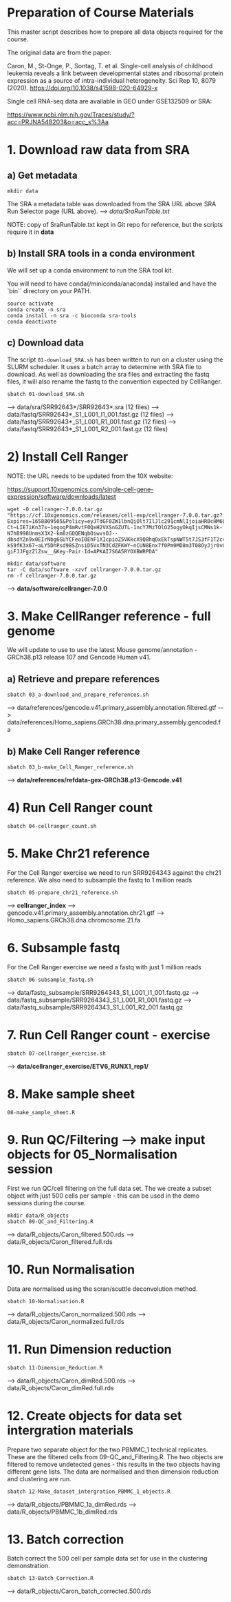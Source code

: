 # Preparation of Course Materials

This master script describes how to prepare all data objects required for 
the course.

The original data are from the paper:

Caron, M., St-Onge, P., Sontag, T. et al. Single-cell analysis of childhood
leukemia reveals a link between developmental states and ribosomal protein
expression as a source of intra-individual heterogeneity. Sci Rep 10, 8079
(2020). https://doi.org/10.1038/s41598-020-64929-x

Single cell RNA-seq data are available in GEO under GSE132509 or SRA:

https://www.ncbi.nlm.nih.gov/Traces/study/?acc=PRJNA548203&o=acc_s%3Aa

# 1. Download raw data from SRA

## a) Get metadata

```
mkdir data
```

The SRA a metadata table was downloaded from the SRA URL above SRA Run
Selector page (URL above).
--> *data/SraRunTable.txt*

NOTE: copy of SraRunTable.txt kept in Git repo for reference, but the scripts
require it in **data**

## b) Install SRA tools in a conda environment

We will set up a conda environment to run the SRA tool kit.

You will need to have conda(/miniconda/anaconda) installed and have the `bin``
directory on your PATH.

```
source activate 
conda create -n sra 
conda install -n sra -c bioconda sra-tools 
conda deactivate
```

## c) Download data

The script `01-download_SRA.sh` has been written to run on a cluster using the
SLURM scheduler. It uses a batch array to determine with SRA file to download.
As well as downloading the sra files and extracting the fastq files, it will 
also rename the fastq to the convention expected by CellRanger.

```
sbatch 01-download_SRA.sh
```
--> data/sra/SRR92643*/SRR92643*.sra (12 files)
--> data/fastq/SRR92643*_S1_L001_I1_001.fast.gz (12 files)
--> data/fastq/SRR92643*_S1_L001_R1_001.fast.gz (12 files)
--> data/fastq/SRR92643*_S1_L001_R2_001.fast.gz (12 files)

# 2) Install Cell Ranger

NOTE: the URL needs to be updated from the 10X website:

https://support.10xgenomics.com/single-cell-gene-expression/software/downloads/latest

```
wget -O cellranger-7.0.0.tar.gz "https://cf.10xgenomics.com/releases/cell-exp/cellranger-7.0.0.tar.gz?Expires=1658809505&Policy=eyJTdGF0ZW1lbnQiOlt7IlJlc291cmNlIjoiaHR0cHM6Ly9jZi4xMHhnZW5vbWljcy5jb20vcmVsZWFzZXMvY2VsbC1leHAvY2VsbHJhbmdlci03LjAuMC50YXIuZ3oiLCJDb25kaXRpb24iOnsiRGF0ZUxlc3NUaGFuIjp7IkFXUzpFcG9jaFRpbWUiOjE2NTg4MDk1MDV9fX1dfQ__&Signature=YXaQiedAbBsXkjBHozopnWRWOnMeOTQTLhQ6-Ct~LIE7iKn37s~1egogP4mRvtF0QxH2VXSnGZUTL-1ncY7MzTOlO25ogyOkqIjsCMNs1k-N7hB998UnmsX3X2-km8zGQQENqbOiwvsOJ--dbsdYZn9x0EIrNbg6GUYCFeoI0EhF1XIcpioZ5VKkcX9Q8hqOxEkTspNWT5t7JS3fF1T2c4T8xS2fOTlf-kS9fK3x67~aLY5DhPsd98SZnsiD5VxTN3CdZFKWY~nCUN8Enx7f0Pm9MD8m3T08OyJjr0vG~0X26cqpt9xldWV5zymfczMxgJZ8nVVS-giFJJFgzZlZsw__&Key-Pair-Id=APKAI7S6A5RYOXBWRPDA"

mkdir data/software
tar -C data/software -xzvf cellranger-7.0.0.tar.gz
rm -f cellranger-7.0.0.tar.gz
```
--> **data/software/cellranger-7.0.0**


# 3. Make CellRanger reference - full genome

We will update to use to use the latest Mouse genome/annotation - GRCh38.p13 release
107 and Gencode Human v41.

## a) Retrieve and prepare references

```
sbatch 03_a-download_and_prepare_references.sh
```
--> data/references/gencode.v41.primary_assembly.annotation.filtered.gtf
--> data/references/Homo_sapiens.GRCh38.dna.primary_assembly.gencoded.fa

## b) Make Cell Ranger reference

```
sbatch 03_b-make_Cell_Ranger_reference.sh
```
--> **data/references/refdata-gex-GRCh38.p13-Gencode.v41**

# 4) Run Cell Ranger count

```
sbatch 04-cellranger_count.sh
```

# 5. Make Chr21 reference

For the Cell Ranger exercise we need to run SRR9264343 against the chr21 reference.
We also need to subsample the fastq to 1 million reads

```
sbatch 05-prepare_chr21_reference.sh
```
--> **cellranger_index**
--> gencode.v41.primary_assembly.annotation.chr21.gtf
--> Homo_sapiens.GRCh38.dna.chromosome.21.fa

# 6. Subsample fastq

For the Cell Ranger exercise we need a fastq with just 1 million reads

```
sbatch 06-subsample_fastq.sh
```
--> data/fastq_subsample/SRR9264343_S1_L001_I1_001.fastq.gz
--> data/fastq_subsample/SRR9264343_S1_L001_R1_001.fastq.gz
--> data/fastq_subsample/SRR9264343_S1_L001_R2_001.fastq.gz

# 7. Run Cell Ranger count - exercise

```
sbatch 07-cellranger_exercise.sh
```
--> **data/cellranger_exercise/ETV6_RUNX1_rep1/**

# 8. Make sample sheet

```
08-make_sample_sheet.R
```

# 9. Run QC/Filtering --> make input objects for 05_Normalisation session

First we run QC/cell filtering on the full data set. The we create a subset
object with just 500 cells per sample - this can be used in the demo sessions
during the course.

```
mkdir data/R_objects
sbatch 09-QC_and_Filtering.R
```
--> data/R_objects/Caron_filtered.500.rds
--> data/R_objects/Caron_filtered.full.rds

# 10. Run Normalisation

Data are normalised using the scran/scuttle deconvolution method.

```
sbatch 10-Normalisation.R
```
--> data/R_objects/Caron_normalized.500.rds
--> data/R_objects/Caron_normalized.full.rds

# 11. Run Dimension reduction

```
sbatch 11-Dimension_Reduction.R
```
--> data/R_objects/Caron_dimRed.500.rds
--> data/R_objects/Caron_dimRed.full.rds

# 12. Create objects for data set intergration materials

Prepare two separate object for the two PBMMC_1 technical replicates.
These are the filtered cells from 09-QC_and_Filtering.R. The two objects
are filtered to remove undetected genes - this results in the two objects
having different gene lists. The data are normalised and then dimension
reduction and clustering are run.

```
sbatch 12-Make_dataset_intergration_PBMMC_1_objects.R
```
--> data/R_objects/PBMMC_1a_dimRed.rds
--> data/R_objects/PBMMC_1b_dimRed.rds

# 13. Batch correction

Batch correct the 500 cell per sample data set for use in the clustering
demonstration.

```
sbatch 13-Batch_Correction.R
```
--> data/R_objects/Caron_batch_corrected.500.rds
